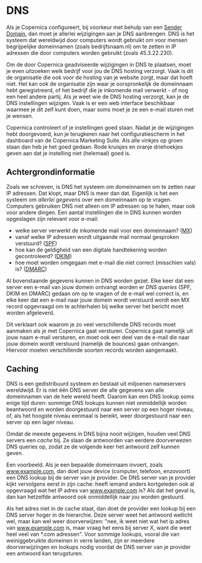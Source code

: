 # DNS

Als je Copernica configureert, bij voorkeur met behulp van een 
[Sender Domain](sender-domains), dan moet je allerlei wijzigingen aan je DNS
aanbrengen. DNS is het systeem dat wereldwijd door computers wordt gebruikt 
om voor mensen  begrijpelijke domeinnamen (zoals bedrijfsnaam.nl) om te zetten
in IP adressen die door computers worden gebruikt (zoals 45.3.22.230).

Om de door Copernica geadviseerde wijzigingen in DNS te plaatsen, moet je even 
uitzoeken welk bedrijf voor jou de DNS hosting verzorgt. Vaak is dit de 
organisatie die ook voor de hosting van je website zorgt, maar dat hoeft niet.
Het kan ook de organisatie zijn waar je oorspronkelijk de domeinnaam hebt
geregistreerd, of het bedrijf die je inkomende mail verwerkt - of nog een heel
andere partij. Als je weet wie de DNS hosting verzorgt, kan je de DNS 
instellingen wijzigen. Vaak is er een web interface beschikbaar waarmee je dit
zelf kunt doen, maar soms moet je ze een e-mail sturen met je wensen.

Copernica controleert of je instellingen goed staan. Nadat je de wijzigingen
hebt doorgevoerd, kun je terugkeren naar het configuratiescherm in het dashboard 
van de Copernica Marketing Suite. Als alle vinkjes op groen staan dan heb je 
het goed gedaan. Rode kruisjes en oranje driehoekjes geven aan dat je instelling 
niet (helemaal) goed is.


## Achtergrondinformatie

Zoals we schreven, is DNS het systeem om domeinnamen om te zetten naar IP adressen.
Dat klopt, maar DNS is meer dan dat. Eigenlijk is het een systeem om *allerlei
gegevens* over een domeinnaam op te vragen. Computers gebruiken DNS niet alleen
om IP adressen op te halen, maar ook voor andere dingen. Een aantal instellingen 
die in DNS kunnen worden opgeslagen zijn relevant voor e-mail:

* welke server verwerkt de inkomende mail voor een domeinnaam? ([MX](mx))
* vanaf welke IP adressen wordt uitgaande mail normaal gesproken verstuurd? ([SPF](spf))
* hoe kan de geldigheid van een digitale handtekening worden gecontroleerd? ([DKIM](dkim))
* hoe moet worden omgegaan met e-mail die niet correct (misschien vals) is? ([DMARC](dmarc))
    
Al bovenstaande gegevens kunnen in DNS worden gezet. Elke keer dat een server
een e-mail van jouw domein ontvangt worden er *DNS queries* (SPF, DKIM en DMARC) 
gedaan om op te vragen of de e-mail wel correct is, en elke keer dat een e-mail 
naar jouw domein wordt verstuurd wordt een MX record opgevraagd om te achterhalen
bij welke server het bericht moet worden afgeleverd.

Dit verklaart ook waarom je zo veel verschillende DNS records moet aanmaken als
je met Copernica gaat versturen. Copernica gaat namelijk uit jouw naam e-mail
versturen, en moet ook een deel van de e-mail die naar jouw domein wordt
verstuurd (namelijk de bounces) gaan ontvangen. Hiervoor moeten verschillende
soorten records worden aangemaakt.


## Caching

DNS is een gedistribuurd systeem en bestaat uit miljoenen nameservers wereldwijd.
Er is niet één DNS server die alle gegevens van alle domeinnamen van de hele
wereld heeft. Daarom kan een DNS lookup soms enige tijd duren: sommige DNS lookups
kunnen niet onmiddellijk worden beantwoord en worden doorgestuurd naar een server
op een hoger niveau, of, als het hoogste niveau eenmaal is bereikt, weer 
doorgestuurd naar een server op een lager niveau. 

Omdat de meeste gegevens in DNS bijna nooit wijzigen, houden veel DNS servers
een *cache* bij. Ze slaan de antwoorden van eerdere doorverwezen DNS queries
op, zodat ze de volgende keer het antwoord zelf kunnen geven.

Een voorbeeld. Als je een bepaalde domeinnaam invoert, zoals www.example.com,
dan doet jouw device (computer, telefoon, enzovoort) een DNS lookup bij de 
server van je provider. De DNS server van je provider kijkt vervolgens eerst 
in zijn cache: heeft iemand anders kortgeleden ook al opgevraagd wat het IP 
adres van www.example.com is? Als dat het geval is, dan kan hetzelfde antwoord 
ook onmiddellijk naar jou worden gestuurd.

Als het adres niet in de cache staat, dan doet de provider een lookup bij een
DNS server hoger in de hierarchie. Deze server weet het antwoord wellicht wel,
maar kan wel weer doorverwijzen: "nee, ik weet niet wat het ip adres van 
www.example.com is, maar vraag het eens bij server X, want die weet heel veel
van *.com adressen". Voor sommige lookups, vooral die van weiniggebruikte
domeinen in verre landen, zijn er meerdere doorverwijzingen en lookups nodig 
voordat de DNS server van je provider een antwoord kan terugsturen.
 
